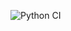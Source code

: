 ![Python CI](https://github.com/BastionOnline/Directory-Building/actions/workflows/python-ci.yml/badge.svg)
